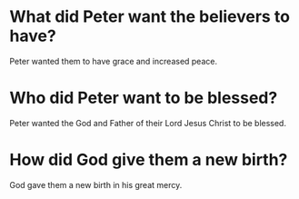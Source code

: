 # What did Peter want the believers to have?

Peter wanted them to have grace and increased peace.

# Who did Peter want to be blessed?

Peter wanted the God and Father of their Lord Jesus Christ to be blessed.

# How did God give them a new birth?

God gave them a new birth in his great mercy.
